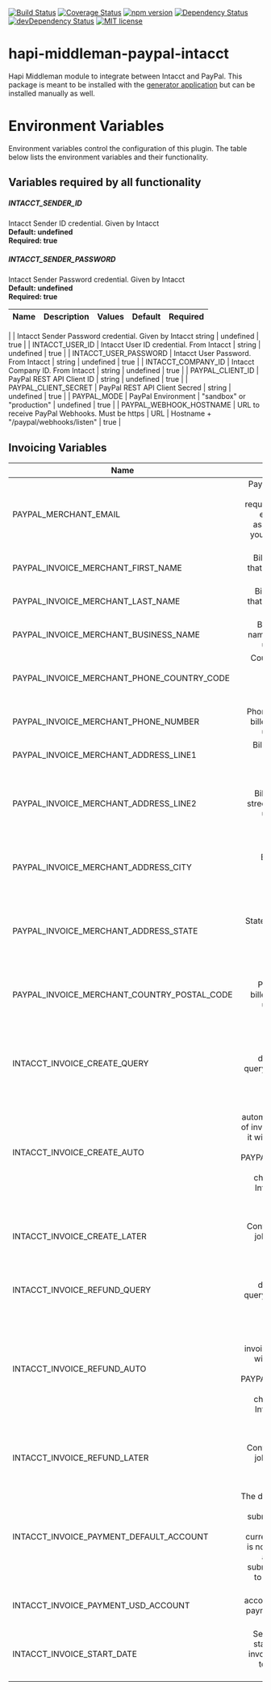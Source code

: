 [![Build Status](https://travis-ci.org/trainerbill/hapi-middleman-paypal-intacct.svg?branch=master)](https://travis-ci.org/trainerbill/hapi-middleman-paypal-intacct)
[![Coverage Status](https://coveralls.io/repos/github/trainerbill/hapi-middleman-paypal-intacct/badge.svg?branch=master)](https://coveralls.io/github/trainerbill/hapi-middleman-paypal-intacct?branch=master)
[![npm version](https://badge.fury.io/js/hapi-middleman-paypal-intacct.svg)](https://badge.fury.io/js/hapi-middleman-paypal-intacct)
[![Dependency Status](https://david-dm.org/trainerbill/hapi-middleman-paypal-intacct.svg)](https://david-dm.org/trainerbill/hapi-middleman-paypal-intacct)
[![devDependency Status](https://david-dm.org/trainerbill/hapi-middleman-paypal-intacct/dev-status.svg)](https://david-dm.org/trainerbill/hapi-middleman-paypal-intacct#info=devDependencies)
[![MIT license](http://img.shields.io/badge/license-MIT-brightgreen.svg)](http://opensource.org/licenses/MIT)


# hapi-middleman-paypal-intacct
Hapi Middleman module to integrate between Intacct and PayPal.  This package is meant to be installed with the [generator application](https://github.com/trainerbill/generator-hapi-middleman) but can be installed manually as well.

# Environment Variables
Environment variables control the configuration of this plugin.  The table below lists the environment variables and their functionality.

## Variables required by all functionality

##### INTACCT_SENDER_ID
Intacct Sender ID credential.  Given by Intacct<br/>
**Default: undefined**<br/>
**Required: true**<br/>

##### INTACCT_SENDER_PASSWORD
Intacct Sender Password credential.  Given by Intacct<br/>
**Default: undefined**<br/>
**Required: true**<br/>

| Name | Description | Values  | Default | Required |
| ------------- |-----------------------:| -----:| -----:| -----:|

|  | Intacct Sender Password credential.  Given by Intacct  string | undefined | true |
| INTACCT_USER_ID | Intacct User ID credential. From Intacct | string | undefined | true |
| INTACCT_USER_PASSWORD | Intacct User Password. From Intacct | string | undefined | true |
| INTACCT_COMPANY_ID | Intacct Company ID. From Intacct | string | undefined | true |
| PAYPAL_CLIENT_ID | PayPal REST API Client ID | string | undefined | true |
| PAYPAL_CLIENT_SECRET | PayPal REST API Client Secred | string | undefined | true |
| PAYPAL_MODE | PayPal Environment | "sandbox" or "production" | undefined | true |
| PAYPAL_WEBHOOK_HOSTNAME | URL to receive PayPal Webhooks. Must be https | URL | Hostname + "/paypal/webhooks/listen" | true |


## Invoicing Variables
| Name | Description | Values  | Default | Required |
| ------------- |-----------------------:| -----:| -----:| -----:|
| PAYPAL_MERCHANT_EMAIL | PayPal Merchant Email.  This is required to be the email address associated with your REST client id. | email address | undefined | true |
| PAYPAL_INVOICE_MERCHANT_FIRST_NAME | Biller first name that shows up on invoice | string | undefined | false |
| PAYPAL_INVOICE_MERCHANT_LAST_NAME | Biller last name that shows up on invoice | string | undefined | false |
| PAYPAL_INVOICE_MERCHANT_BUSINESS_NAME | Biller Business name that shows up on invoice | string | undefined | false |
| PAYPAL_INVOICE_MERCHANT_PHONE_COUNTRY_CODE | Country code of biller phone number that shows up on invoice | number | 1 | false |
| PAYPAL_INVOICE_MERCHANT_PHONE_NUMBER | Phone number of biller that shows up on invoice | number | undefined | false |
| PAYPAL_INVOICE_MERCHANT_ADDRESS_LINE1 | Biller street that shows up on invoice | string | undefined | false |
| PAYPAL_INVOICE_MERCHANT_ADDRESS_LINE2 | Biller additional street that shows up on invoice | string | undefined | Required if any other address info is present |
| PAYPAL_INVOICE_MERCHANT_ADDRESS_CITY | Biller city that shows up on invoice | string | undefined | Required if any other address info is present |
| PAYPAL_INVOICE_MERCHANT_ADDRESS_STATE | State of biller that shows up on invoice | string | undefined | Required if any other address info is present |
| PAYPAL_INVOICE_MERCHANT_COUNTRY_POSTAL_CODE | Postal code of biller that shows up on invoice | string | undefined | Required if any other address info is present |
| INTACCT_INVOICE_CREATE_QUERY | Override the default intacct query for invoices to create. | string | "RAWSTATE = 'A' AND (PAYPALINVOICESTATUS IS NULL OR PAYPALINVOICESTATUS NOT IN ('CANCELLED')) AND TOTALDUE NOT IN (0)" | false |
| INTACCT_INVOICE_CREATE_AUTO | Controls automatic creation of invoices.  If false it will require that the PAYPALINVOICING checkbox be checked on the Intacct Custom field | string | true | true |
| INTACCT_INVOICE_CREATE_LATER | Controls the cron job for creating invoices. | string: anything that can be parsed by [later package](https://bunkat.github.io/later/getting-started.html#example) | every 1 hour | true |
| INTACCT_INVOICE_REFUND_QUERY | Override the default intacct query for invoices to refund. | string | "RAWSTATE = 'V' AND PAYPALINVOICESTATUS NOT IN ('REFUNDED', 'CANCELLED')" | false |
| INTACCT_INVOICE_REFUND_AUTO | Controls automatic refunding of invoices.  If false it will require that the PAYPALINVOICING checkbox be checked on the Intacct Custom field | string | true | true |
| INTACCT_INVOICE_REFUND_LATER | Controls the cron job for creating invoices. | string: anything that can be parsed by [later package](https://bunkat.github.io/later/getting-started.html#example) | every 1 day | true |
| INTACCT_INVOICE_PAYMENT_DEFAULT_ACCOUNT | The default Intacct account id to submit payments against.  If a currency account is not setup it will automatically submit payments to this account. | string | undefined | true |
| INTACCT_INVOICE_PAYMENT_USD_ACCOUNT | The intacct account to submit payments of USD to. | string | undefined | false |
| INTACCT_INVOICE_START_DATE | Sets the date to start picking up invoices.  Set this to your go live date. | string: '8/24/2017' | undefined | true |


